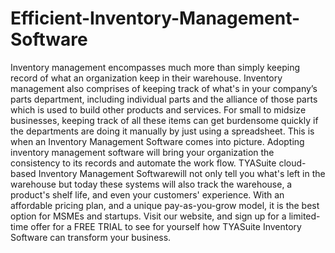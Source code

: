 # Efficient-Inventory-Management-Software
Inventory management encompasses much more than simply keeping record of what an organization keep in their warehouse. Inventory management also comprises of keeping track of what's in your company’s parts department, including individual parts and the alliance of those parts which is used to build other products and services.  For small to midsize businesses, keeping track of all these items can get burdensome quickly if the departments are doing it manually by just using a spreadsheet. This is when an Inventory Management Software comes into picture. Adopting inventory management software will bring your organization the consistency to its records and automate the work flow. TYASuite cloud-based Inventory Management Softwarewill not only tell you what's left in the warehouse but today these systems will also track the warehouse, a product's shelf life, and even your customers' experience. With an affordable pricing plan, and a unique pay-as-you-grow model, it is the best option for MSMEs and startups. Visit our website, and sign up for a limited-time offer for a FREE TRIAL to see for yourself how TYASuite Inventory Software can transform your business. 
